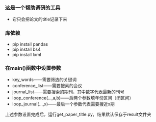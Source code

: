### 这是一个帮助调研的工具
+ 它只会把论文的title记录下来

### 库依赖
+ pip install pandas
+ pip install bs4
+ pip install lxml

### 在main()函数中设置参数
+ key_words——需要筛选的关键词
+ conference_list——需要搜索的会议
+ journal_list——需要搜索的期刊，其中数字代表最新的刊号
+ loop_conference(...,a,b)——后两个参数填年份区间（闭区间）
+ loop_journal(...,x)——最后一个参数代表需要搜近x期

上述参数设置完成后，运行get_paper_title.py，结果默认保存于result文件夹
